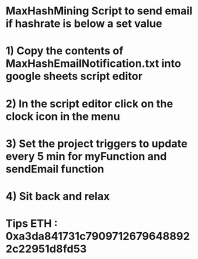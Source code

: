 # MaxHashMining Script to send email if hashrate is below a set value
# 1) Copy the contents of  MaxHashEmailNotification.txt  into google sheets script editor 
# 2) In the script editor click on the clock icon in the menu
# 3) Set the project triggers to update every 5 min for myFunction and sendEmail function
# 4) Sit back and relax 
# Tips ETH : 0xa3da841731c79097126796488922c22951d8fd53

